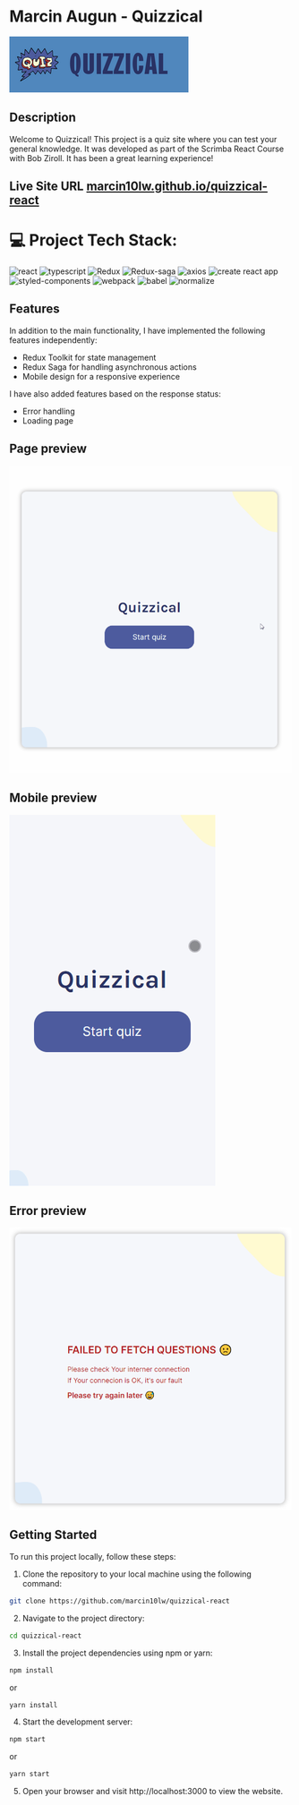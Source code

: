 # Marcin Augun - Quizzical

[![](readme-icon.png)](https://marcin10lw.github.io/quizzical-react/)

## Description

Welcome to Quizzical! This project is a quiz site where you can test your general knowledge. It was developed as part of the Scrimba React Course with Bob Ziroll. It has been a great learning experience!

## Live Site URL [marcin10lw.github.io/quizzical-react](https://marcin10lw.github.io/quizzical-react/)

# 💻 Project Tech Stack:

![react](https://img.shields.io/badge/React-61DAFB.svg?style=for-the-badge&logo=React&logoColor=black)
![typescript](https://img.shields.io/badge/TypeScript-3178C6.svg?style=for-the-badge&logo=TypeScript&logoColor=white)
![Redux](https://img.shields.io/badge/Redux-764ABC.svg?style=for-the-badge&logo=Redux&logoColor=white)
![Redux-saga](https://img.shields.io/badge/Redux--Saga-999999.svg?style=for-the-badge&logo=Redux-Saga&logoColor=white)
![axios](https://img.shields.io/badge/Axios-5A29E4.svg?style=for-the-badge&logo=Axios&logoColor=white)
![create react app](https://img.shields.io/badge/Create%20React%20App-09D3AC.svg?style=for-the-badge&logo=Create-React-App&logoColor=white)
![styled-components](https://img.shields.io/badge/styled--components-DB7093.svg?style=for-the-badge&logo=styled-components&logoColor=white)
![webpack](https://img.shields.io/badge/Webpack-8DD6F9.svg?style=for-the-badge&logo=Webpack&logoColor=black)
![babel](https://img.shields.io/badge/Babel-F9DC3E.svg?style=for-the-badge&logo=Babel&logoColor=black)
![normalize](https://img.shields.io/badge/Normalize.css-E3695F.svg?style=for-the-badge&logo=normalizedotcss&logoColor=white)

## Features

In addition to the main functionality, I have implemented the following features independently:

- Redux Toolkit for state management
- Redux Saga for handling asynchronous actions
- Mobile design for a responsive experience

I have also added features based on the response status:

- Error handling
- Loading page

## Page preview

![](quizzical-react-preview.gif)

## Mobile preview

![](quizzical-react-mobile-preview.gif)

## Error preview

![](quizzical-react-error-preview.png)

## Getting Started

To run this project locally, follow these steps:

1. Clone the repository to your local machine using the following command:

```bash
git clone https://github.com/marcin10lw/quizzical-react
```

2. Navigate to the project directory:

```bash
cd quizzical-react
```

3. Install the project dependencies using npm or yarn:

```bash
npm install
```

or

```bash
yarn install
```

4. Start the development server:

```bash
npm start
```

or

```bash
yarn start
```

5. Open your browser and visit http://localhost:3000 to view the website.
